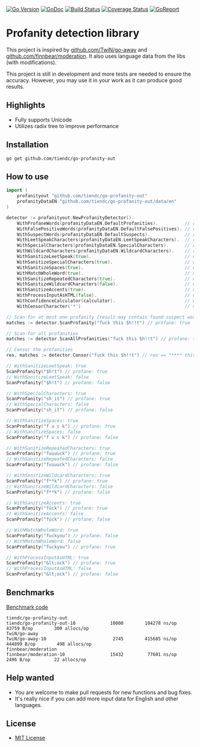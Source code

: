 [![Go Version][gover-img]][gover] [![GoDoc][doc-img]][doc] [![Build Status][ci-img]][ci] [![Coverage Status][cov-img]][cov] [![GoReport][rpt-img]][rpt]

# Profanity detection library

This project is inspired by [github.com/TwiN/go-away](https://github.com/TwiN/go-away) and
[github.com/finnbear/moderation](https://github.com/finnbear/moderation). It also uses
language data from the libs (with modifications).

This project is still in development and more tests are needed to ensure the accuracy.
However, you may use it in your work as it can produce good results.

## Highlights

- Fully supports Unicode
- Utilizes radix tree to improve performance

## Installation

```shell
go get github.com/tiendc/go-profanity-out
```

## How to use

```go
import (
    profanityout "github.com/tiendc/go-profanity-out"
    profanityDataEN "github.com/tiendc/go-profanity-out/data/en"
)

detector := profanityout.NewProfanityDetector().
    WithProfaneWords(profanityDataEN.DefaultProfanities).          // required
    WithFalsePositiveWords(profanityDataEN.DefaultFalsePositives). // required
    WithSuspectWords(profanityDataEN.DefaultSuspects).             // required
    WithLeetSpeakCharacters(profanityDataEN.LeetSpeakCharacters).  // required
    WithSpecialCharacters(profanityDataEN.SpecialCharacters).      // required
    WithWildcardCharacters(profanityDataEN.WildcardCharacters).    // required
    WithSanitizeLeetSpeak(true).                                   // default: true
    WithSanitizeSpecialCharacters(true).                           // default: true
    WithSanitizeSpaces(true).                                      // default: true
    WithMatchWholeWord(true).                                      // default: true
    WithSanitizeRepeatedCharacters(true).                          // default: true
    WithSanitizeWildcardCharacters(false).                         // default: false
    WithSanitizeAccents(true).                                     // default: true
    WithProcessInputAsHTML(false).                                 // default: false
    WithConfidenceCalculator(calculator).                          // default: built-in
    WithCensorCharacter('*')                                       // default: *

// Scan for at most one profanity (result may contain found suspect words and/or false positives)
matches := detector.ScanProfanity("fuck this $h!!t") // profane: true

// Scan for all profanities
matches := detector.ScanAllProfanities("fuck this $h!!t") // profane: true

// Censor the profanities
res, matches := detector.Censor("fuck this $h!!t") // res == "**** this *****"

// WithSanitizeLeetSpeak: true
ScanProfanity("$h!t") // profane: true
// WithSanitizeLeetSpeak: false
ScanProfanity("$h!t") // profane: false

// WithSpecialCharacters: true
ScanProfanity("sh_it") // profane: true
// WithSpecialCharacters: false
ScanProfanity("sh_it") // profane: false

// WithSanitizeSpaces: true
ScanProfanity("f u c k") // profane: true
// WithSanitizeSpaces: false
ScanProfanity("f u c k") // profane: false

// WithSanitizeRepeatedCharacters: true
ScanProfanity("fuuuuck") // profane: true
// WithSanitizeRepeatedCharacters: false
ScanProfanity("fuuuuck") // profane: false

// WithSanitizeWildcardCharacters: true
ScanProfanity("f**k") // profane: true
// WithSanitizeWildcardCharacters: false
ScanProfanity("f**k") // profane: false

// WithSanitizeAccents: true
ScanProfanity("fúck") // profane: true
// WithSanitizeAccents: false
ScanProfanity("fúck") // profane: false

// WithMatchWholeWord: true
ScanProfanity("fuckyou") // profane: false
// WithMatchWholeWord: false
ScanProfanity("fuckyou") // profane: true

// WithProcessInputAsHTML: true
ScanProfanity("&lt;ock") // profane: true
// WithProcessInputAsHTML: false
ScanProfanity("&lt;ock") // profane: false
```

## Benchmarks

[Benchmark code](https://gist.github.com/tiendc/bd5a0655ad07251f626402d819786d84)

```
tiendc/go-profanity-out
tiendc/go-profanity-out-10         	   10000	    104278 ns/op	   43759 B/op	     300 allocs/op
TwiN/go-away
TwiN/go-away-10                    	    2745	    415685 ns/op	  444899 B/op	     498 allocs/op
finnbear/moderation
finnbear/moderation-10             	   15432	     77601 ns/op	    2496 B/op	      22 allocs/op
```

## Help wanted

- You are welcome to make pull requests for new functions and bug fixes.
- It's really nice if you can add more input data for English and other languages.

## License

- [MIT License](LICENSE)

[doc-img]: https://pkg.go.dev/badge/github.com/tiendc/go-profanity-out
[doc]: https://pkg.go.dev/github.com/tiendc/go-profanity-out
[gover-img]: https://img.shields.io/badge/Go-%3E%3D%201.20-blue
[gover]: https://img.shields.io/badge/Go-%3E%3D%201.20-blue
[ci-img]: https://github.com/tiendc/go-profanity-out/actions/workflows/go.yml/badge.svg
[ci]: https://github.com/tiendc/go-profanity-out/actions/workflows/go.yml
[cov-img]: https://codecov.io/gh/tiendc/go-profanity-out/branch/main/graph/badge.svg
[cov]: https://codecov.io/gh/tiendc/go-profanity-out
[rpt-img]: https://goreportcard.com/badge/github.com/tiendc/go-profanity-out
[rpt]: https://goreportcard.com/report/github.com/tiendc/go-profanity-out
